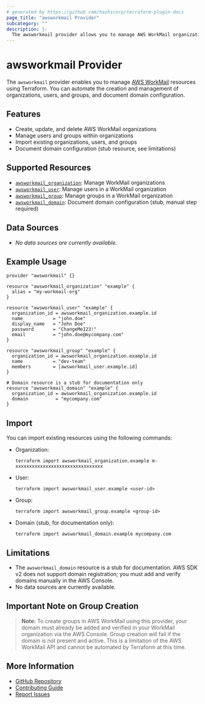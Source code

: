 ```yaml
---
# generated by https://github.com/hashicorp/terraform-plugin-docs
page_title: "awsworkmail Provider"
subcategory: ""
description: |-
  The awsworkmail provider allows you to manage AWS WorkMail organizations, users, and groups with Terraform.
---
```


# awsworkmail Provider

The `awsworkmail` provider enables you to manage [AWS WorkMail](https://aws.amazon.com/workmail/) resources using Terraform. You can automate the creation and management of organizations, users, and groups, and document domain configuration.

## Features

- Create, update, and delete AWS WorkMail organizations
- Manage users and groups within organizations
- Import existing organizations, users, and groups
- Document domain configuration (stub resource, see limitations)

## Supported Resources

- [`awsworkmail_organization`](./resources/organization.md): Manage WorkMail organizations
- [`awsworkmail_user`](./resources/user.md): Manage users in a WorkMail organization
- [`awsworkmail_group`](./resources/group.md): Manage groups in a WorkMail organization
- [`awsworkmail_domain`](./resources/domain.md): Document domain configuration (stub, manual step required)

## Data Sources

- _No data sources are currently available._

## Example Usage

```hcl
provider "awsworkmail" {}

resource "awsworkmail_organization" "example" {
  alias = "my-workmail-org"
}

resource "awsworkmail_user" "example" {
  organization_id = awsworkmail_organization.example.id
  name           = "john.doe"
  display_name   = "John Doe"
  password       = "ChangeMe123!"
  email          = "john.doe@mycompany.com"
}

resource "awsworkmail_group" "example" {
  organization_id = awsworkmail_organization.example.id
  name           = "dev-team"
  members        = [awsworkmail_user.example.id]
}

# Domain resource is a stub for documentation only
resource "awsworkmail_domain" "example" {
  organization_id = awsworkmail_organization.example.id
  domain          = "mycompany.com"
}
```

## Import

You can import existing resources using the following commands:

- Organization:
  ```
  terraform import awsworkmail_organization.example m-xxxxxxxxxxxxxxxxxxxxxxxxxxxxxxxx
  ```
- User:
  ```
  terraform import awsworkmail_user.example <user-id>
  ```
- Group:
  ```
  terraform import awsworkmail_group.example <group-id>
  ```
- Domain (stub, for documentation only):
  ```
  terraform import awsworkmail_domain.example mycompany.com
  ```

## Limitations

- The `awsworkmail_domain` resource is a stub for documentation. AWS SDK v2 does not support domain registration; you must add and verify domains manually in the AWS Console.
- No data sources are currently available.

## Important Note on Group Creation

> **Note:** To create groups in AWS WorkMail using this provider, your domain must already be added and verified in your WorkMail organization via the AWS Console. Group creation will fail if the domain is not present and active. This is a limitation of the AWS WorkMail API and cannot be automated by Terraform at this time.

## More Information

- [GitHub Repository](https://github.com/gfnogueira/terraform-provider-awsworkmail)
- [Contributing Guide](https://github.com/gfnogueira/terraform-provider-awsworkmail/blob/main/CONTRIBUTING.md)
- [Report Issues](https://github.com/gfnogueira/terraform-provider-awsworkmail/issues)
